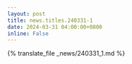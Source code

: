 ```yaml
---
layout: post
title: news.titles.240331-1
date: 2024-03-31 04:00:00+0800
inline: False
---
```


{% translate_file _news/240331_1.md %}

